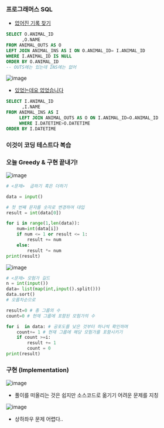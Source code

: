 ### 프로그래머스 SQL 
- [없어진 기록 찾기](https://school.programmers.co.kr/learn/courses/30/lessons/59042)

```sql
SELECT O.ANIMAL_ID
      ,O.NAME 
FROM ANIMAL_OUTS AS O 
LEFT JOIN ANIMAL_INS AS I ON O.ANIMAL_ID= I.ANIMAL_ID 
WHERE I.ANIMAL_ID IS NULL 
ORDER BY O.ANIMAL_ID
-- OUTS에는 있는데 INS에는 없어
```
![image](https://user-images.githubusercontent.com/89775352/180601958-00e53af6-6793-475d-a808-0583547d946d.png)

- [있었는데요 없었습니다](https://school.programmers.co.kr/learn/courses/30/lessons/59043)
```sql
SELECT I.ANIMAL_ID
      ,I.NAME
FROM ANIMAL_INS AS I 
     LEFT JOIN ANIMAL_OUTS AS O ON I.ANIMAL_ID=O.ANIMAL_ID
     WHERE I.DATETIME>O.DATETIME
ORDER BY I.DATETIME     
```
### 이것이 코딩 테스트다 복습 
### 오늘 Greedy & 구현 끝내기!

![image](https://user-images.githubusercontent.com/89775352/180601265-5106cea3-25bb-40a6-b352-b189ff093366.png)

```python
# <문제>  곱하기 혹은 더하기 

data = input()

# 첫 번째 문자를 숫자로 변경하여 대입 
result = int(data[0])

for i in range(1,len(data)):
    num=int(data[i])
    if num <= 1 or result <= 1:
        result += num
    else: 
        result *= num
print(result)   
```
![image](https://user-images.githubusercontent.com/89775352/180601297-95fdeeac-e029-47f1-b66f-3b42452a2b64.png)
```python
# <문제> 모험가 길드 
n = int(input())
data= list(map(int,input().split()))
data.sort() 
# 오름차순으로 

result=0 # 총 그룹의 수 
count=0 # 현재 그룹에 포함된 모험가의 수 

for i  in data: # 공포도를 낮은 것부터 하나씩 확인하며 
    count+= 1 # 현재 그룹에 해당 모험가를 포함시키기
    if count >=i:
        result += 1
        count = 0
print(result)  
```
### 구현 (Implementation)
![image](https://user-images.githubusercontent.com/89775352/180602736-673b76e3-a34d-4afd-bb73-158990f07f35.png)
- 풀이를 떠올리는 것은 쉽지만 소스코드로 옮기기 어려운 문제를 지칭 

![image](https://user-images.githubusercontent.com/89775352/180602821-c4e431bd-0966-4a7d-9e30-43afb930ab22.png)
- 상하좌우 문제 어렵다..
